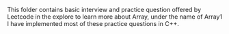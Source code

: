 This folder contains basic interview and practice question offered by Leetcode in the explore to learn more about Array, under the name of Array1
I have implemented most of these practice questions in C++.
